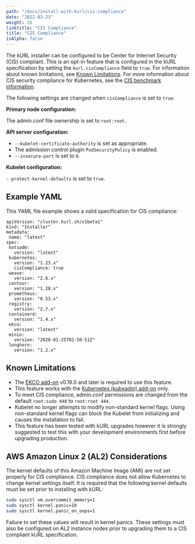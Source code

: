 ```yaml
---
path: "/docs/install-with-kurl/cis-compliance"
date: "2022-03-23"
weight: 26
linktitle: "CIS Compliance"
title: "CIS Compliance"
isAlpha: false
---
```

The kURL installer can be configured to be Center for Internet Security (CIS) compliant. This is an opt-in feature that is configured in the kURL specification by setting the `kurl.cisCompliance` field to `true`. For information about known limitations, see [Known Limitations](#known-limitations). For more information about CIS security compliance for Kubernetes, see the [CIS benchmark information](https://www.cisecurity.org/benchmark/kubernetes).

The following settings are changed when `cisCompliance` is set to `true`:

**Primary node configuration:**

The admin.conf file ownership is set to `root:root`.

**API server configuration:**

* `--kubelet-certificate-authority` is set as appropriate.
* The admission control plugin `PodSecurityPolicy` is enabled.
* `--insecure-port` is set to `0`.

**Kubelet configuration:**

`--protect-kernel-defaults` is set to `true`.

## Example YAML

This YAML file example shows a valid specification for CIS compliance:

```
apiVersion: "cluster.kurl.sh/v1beta1"
kind: "Installer"
metadata:
 name: "latest"
spec:
 kotsadm:
   version: "latest"
 kubernetes:
   version: "1.23.x"
   cisCompliance: true
 weave:
   version: "2.6.x"
 contour:
   version: "1.20.x"
 prometheus:
   version: "0.53.x"
 registry:
   version: "2.7.x"
 containerd:
   version: "1.4.x"
 ekco:
   version: "latest"
 minio:
   version: "2020-01-25T02-50-51Z"
 longhorn:
   version: "1.2.x"

```

## Known Limitations

* The [EKCO add-on](/docs/add-ons/ekco) v0.19.0 and later is required to use this feature.
* This feature works with the [Kubernetes (kubeadm) add-on](https://kurl.sh/docs/add-ons/kubernetes) only.
* To meet CIS compliance, admin.conf permissions are changed from the default `root:sudo 440` to `root:root 444`.
* Kubelet no longer attempts to modify non-standard kernel flags. Using non-standard kernel flags can block the Kubelet from initializing and causes the installation to fail.
* This feature has been tested with kURL upgrades however it is strongly suggested to test this with your development environments first before upgrading production.

## AWS Amazon Linux 2 (AL2) Considerations
The kernel defaults of this Amazon Machine Image (AMI) are not set properly for CIS compliance. CIS compliance does not allow Kubernetes to change kernel settings itself. It is required that the following kernel defaults must be set prior to installing with kURL:
``` bash 
sudo sysctl vm.overcommit_memory=1
sudo sysctl kernel.panic=10
sudo sysctl kernel.panic_on_oops=1
```
Failure to set these values will result in kernel panics. These settings must also be configured on AL2 instance nodes prior to upgrading them to a CIS compliant kURL specification. 
